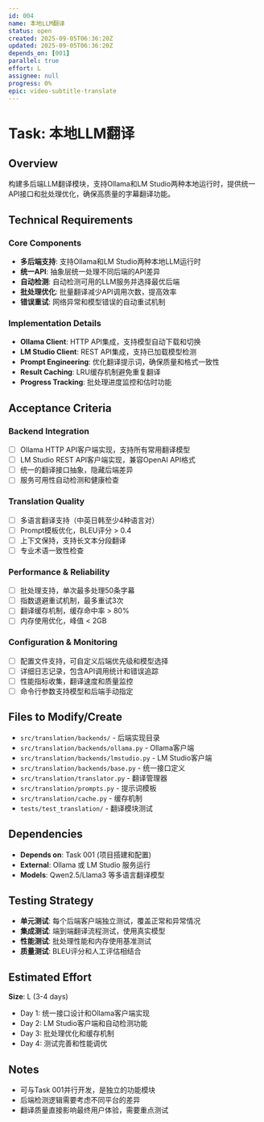 ```yaml
---
id: 004
name: 本地LLM翻译
status: open
created: 2025-09-05T06:36:20Z
updated: 2025-09-05T06:36:20Z
depends_on: [001]
parallel: true
effort: L
assignee: null
progress: 0%
epic: video-subtitle-translate
---
```


# Task: 本地LLM翻译

## Overview
构建多后端LLM翻译模块，支持Ollama和LM Studio两种本地运行时，提供统一API接口和批处理优化，确保高质量的字幕翻译功能。

## Technical Requirements

### Core Components
- **多后端支持**: 支持Ollama和LM Studio两种本地LLM运行时
- **统一API**: 抽象层统一处理不同后端的API差异
- **自动检测**: 自动检测可用的LLM服务并选择最优后端
- **批处理优化**: 批量翻译减少API调用次数，提高效率
- **错误重试**: 网络异常和模型错误的自动重试机制

### Implementation Details
- **Ollama Client**: HTTP API集成，支持模型自动下载和切换
- **LM Studio Client**: REST API集成，支持已加载模型检测
- **Prompt Engineering**: 优化翻译提示词，确保质量和格式一致性
- **Result Caching**: LRU缓存机制避免重复翻译
- **Progress Tracking**: 批处理进度监控和估时功能

## Acceptance Criteria

### Backend Integration
- [ ] Ollama HTTP API客户端实现，支持所有常用翻译模型
- [ ] LM Studio REST API客户端实现，兼容OpenAI API格式
- [ ] 统一的翻译接口抽象，隐藏后端差异
- [ ] 服务可用性自动检测和健康检查

### Translation Quality
- [ ] 多语言翻译支持（中英日韩至少4种语言对）
- [ ] Prompt模板优化，BLEU评分 > 0.4
- [ ] 上下文保持，支持长文本分段翻译
- [ ] 专业术语一致性检查

### Performance & Reliability
- [ ] 批处理支持，单次最多处理50条字幕
- [ ] 指数退避重试机制，最多重试3次
- [ ] 翻译缓存机制，缓存命中率 > 80%
- [ ] 内存使用优化，峰值 < 2GB

### Configuration & Monitoring
- [ ] 配置文件支持，可自定义后端优先级和模型选择
- [ ] 详细日志记录，包含API调用统计和错误追踪
- [ ] 性能指标收集，翻译速度和质量监控
- [ ] 命令行参数支持模型和后端手动指定

## Files to Modify/Create
- `src/translation/backends/` - 后端实现目录
- `src/translation/backends/ollama.py` - Ollama客户端
- `src/translation/backends/lmstudio.py` - LM Studio客户端  
- `src/translation/backends/base.py` - 统一接口定义
- `src/translation/translator.py` - 翻译管理器
- `src/translation/prompts.py` - 提示词模板
- `src/translation/cache.py` - 缓存机制
- `tests/test_translation/` - 翻译模块测试

## Dependencies
- **Depends on**: Task 001 (项目搭建和配置)
- **External**: Ollama 或 LM Studio 服务运行
- **Models**: Qwen2.5/Llama3 等多语言翻译模型

## Testing Strategy
- **单元测试**: 每个后端客户端独立测试，覆盖正常和异常情况
- **集成测试**: 端到端翻译流程测试，使用真实模型
- **性能测试**: 批处理性能和内存使用基准测试  
- **质量测试**: BLEU评分和人工评估相结合

## Estimated Effort
**Size**: L (3-4 days)
- Day 1: 统一接口设计和Ollama客户端实现
- Day 2: LM Studio客户端和自动检测功能
- Day 3: 批处理优化和缓存机制
- Day 4: 测试完善和性能调优

## Notes
- 可与Task 001并行开发，是独立的功能模块
- 后端检测逻辑需要考虑不同平台的差异
- 翻译质量直接影响最终用户体验，需要重点测试